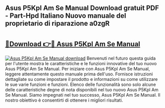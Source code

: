 ## Asus P5Kpl Am Se Manual Download gratuit PDF - Part-Hpd Italiano Nuovo manuale del proprietario di riparazione a0zgR

# <h2><a href="http://dfa0mo.blite.top/?on=Asus+P5Kpl+Am+Se+Manual">🔗Download 👉🔴 Asus P5Kpl Am Se Manual</a></h2>

[![Asus P5Kpl Am Se Manual download](https://i.imgur.com/lujVjoI.png)](http://dfa0mo.blite.top/?on=Asus+P5Kpl+Am+Se+Manual)
Benvenuti nel futuro questa guida per l'utente mostra le caratteristiche e le funzioni innovative del tuo nuovo Asus P5Kpl Am Se Manual. Per iniziare con Asus P5Kpl Am Se Manual, leggere attentamente questo manuale prima dell'uso. Fornisce istruzioni dettagliate su come impostare il prodotto e informazioni su come utilizzare le sue varie funzioni e funzioni. Elenco delle funzionalità sono solo alcune delle caratteristiche degne di nota disponibili nel tuo nuovo Asus P5Kpl Am Se Manual. Siamo impegnati nel tuo successo, Asus P5Kpl Am Se Manual. Il nostro obiettivo è consentirti di ottenere i migliori risultati.
